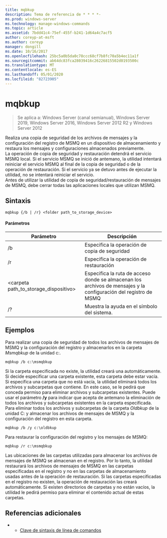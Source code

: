 ```yaml
---
title: mqbkup
description: Tema de referencia de * * * *-
ms.prod: windows-server
ms.technology: manage-windows-commands
ms.topic: article
ms.assetid: 7bdd41c4-75ef-455f-b241-1d64a4c7acf5
author: coreyp-at-msft
ms.author: coreyp
manager: dongill
ms.date: 10/16/2017
ms.openlocfilehash: 25bc5a0b5da0c78ccc68cf7b8fc70a5b4ec11a1f
ms.sourcegitcommit: ab64dc83fca28039416c26226815502d0193500c
ms.translationtype: MT
ms.contentlocale: es-ES
ms.lasthandoff: 05/01/2020
ms.locfileid: "82723905"
---
```

# <a name="mqbkup"></a>mqbkup

> Se aplica a: Windows Server (canal semianual), Windows Server 2019, Windows Server 2016, Windows Server 2012 R2 y Windows Server 2012

Realiza una copia de seguridad de los archivos de mensajes y la configuración del registro de MSMQ en un dispositivo de almacenamiento y restaura los mensajes y configuraciones almacenados previamente.   
La operación de copia de seguridad y restauración detendrá el servicio MSMQ local. Si el servicio MSMQ se inició de antemano, la utilidad intentará reiniciar el servicio MSMQ al final de la copia de seguridad o de la operación de restauración. Si el servicio ya se detuvo antes de ejecutar la utilidad, no se intentará reiniciar el servicio.  
Antes de utilizar la utilidad de copia de seguridad/restauración de mensajes de MSMQ, debe cerrar todas las aplicaciones locales que utilizan MSMQ.  
## <a name="syntax"></a>Sintaxis  
```  
mqbkup {/b | /r} <folder path_to_storage_device>  
```  
#### <a name="parameters"></a>Parámetros  
|Parámetro|Descripción|  
|-------|--------|  
|/b|Especifica la operación de copia de seguridad|  
|/r|Especifica la operación de restauración|  
|<carpeta path_to_storage\_dispositivo>|Especifica la ruta de acceso donde se almacenan los archivos de mensajes y la configuración del registro de MSMQ|  
|/?|Muestra la ayuda en el símbolo del sistema.|  
## <a name="examples"></a>Ejemplos  
Para realizar una copia de seguridad de todos los archivos de mensajes de MSMQ y la configuración del registro y almacenarlos en la carpeta *Msmqbkup* de la unidad c:.  
```  
mqbkup /b c:\msmqbkup  
```  
Si la carpeta especificada no existe, la utilidad creará una automáticamente. Si decide especificar una carpeta existente, esta carpeta debe estar vacía. Si especifica una carpeta que no está vacía, la utilidad eliminará todos los archivos y subcarpetas que contiene. En este caso, se le pedirá que conceda permiso para eliminar archivos y subcarpetas existentes. Puede usar el parámetro **/y** para indicar que acepta de antemano la eliminación de todos los archivos y subcarpetas existentes en la carpeta especificada.  
Para eliminar todos los archivos y subcarpetas de la carpeta *Oldbkup* de la unidad C: y almacenar los archivos de mensajes de MSMQ y la configuración del registro en esta carpeta.  
```  
mqbkup /b /y c:\oldbkup  
```  
Para restaurar la configuración del registro y los mensajes de MSMQ:  
```  
mqbkup /r c:\msmqbkup  
```  
Las ubicaciones de las carpetas utilizadas para almacenar los archivos de mensajes de MSMQ se almacenan en el registro. Por lo tanto, la utilidad restaurará los archivos de mensajes de MSMQ en las carpetas especificadas en el registro y no en las carpetas de almacenamiento usadas antes de la operación de restauración. Si las carpetas especificadas en el registro no existen, la operación de restauración las creará automáticamente. Si existen directorios de carpetas y no están vacíos, la utilidad le pedirá permiso para eliminar el contenido actual de estas carpetas.  
## <a name="additional-references"></a>Referencias adicionales  
-   - [Clave de sintaxis de línea de comandos](command-line-syntax-key.md)  
